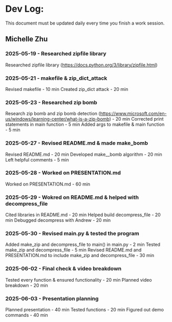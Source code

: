 # Dev Log:

This document must be updated daily every time you finish a work session.

## Michelle Zhu

### 2025-05-19 - Researched zipfile library
Researched zipfile library (https://docs.python.org/3/library/zipfile.html)

### 2025-05-21 - makefile & zip_dict_attack
Revised makefile - 10 min
Created zip_dict attack - 20 min

### 2025-05-23 - Researched zip bomb
Research zip bomb and zip bomb detection (https://www.microsoft.com/en-us/windows/learning-center/what-is-a-zip-bomb) - 20 min
Corrected print statements in main function - 5 min
Added args to makefile & main function - 5 min

### 2025-05-27 - Revised README.md & made make_bomb
Revised README.md - 20 min
Developed make__bomb algorithm - 20 min
Left helpful comments - 5 min

### 2025-05-28 - Worked on PRESENTATION.md
Worked on PRESENTATION.md - 60 min

### 2025-05-29 - Wokred on README.md & helped with decompress_file
Cited libraries in README.md - 20 min
Helped build decompress_file - 20 min
Debugged decompress with Andrew - 20 min

### 2025-05-30 - Revised main.py & tested the program
Added make_zip and decompress_file to main() in main.py - 2 min
Tested make_zip and decompress_file - 5 min
Revised README.md and PRESENTATION.md to include make_zip and decompress_file - 30 min

### 2025-06-02 - Final check & video breakdown
Tested every function & ensured functionality - 20 min
Planned video breakdown - 20 min

### 2025-06-03 - Presentation planning
Planned presentation - 40 min
Tested functions - 20 min
Figured out demo commands - 40 min
